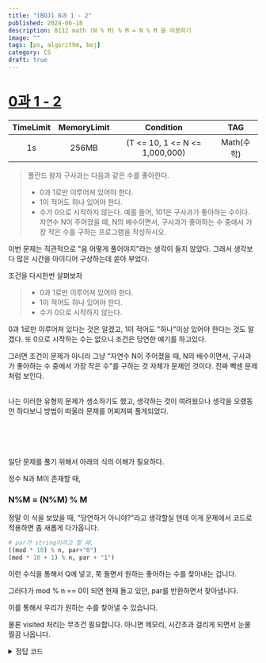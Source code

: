 ```yaml
---
title: "[BOJ] 0과 1 - 2"
published: 2024-06-18
description: 8112 math (N % M) % M = N % M 을 이용하기
image: ""
tags: [ps, algorithm, boj]
category: CS
draft: true
---
```


# [0과 1 - 2](https://www.acmicpc.net/problem/8112)

| TimeLimit | MemoryLimit |             Condition             |   TAG    |
|:---------:|:-----------:|:---------------------------------:|:--------:|
|    1s     |    256MB    |  (T <= 10, 1 <= N <= 1,000,000)   | Math(수학) |


> 폴란드 왕자 구사과는 다음과 같은 수를 좋아한다.
> * 0과 1로만 이루어져 있어야 한다.
> * 1이 적어도 하나 있어야 한다.
> * 수가 0으로 시작하지 않는다.
> 예를 들어, 101은 구사과가 좋아하는 수이다.
> 자연수 N이 주어졌을 때, N의 배수이면서, 구사과가 좋아하는 수 중에서 가장 작은 수를 구하는 프로그램을 작성하시오.


이번 문제는 직관적으로 "음 어떻게 풀어야지"라는 생각이 들지 않았다. 그래서 생각보다 많은 시간을 아이디어 구상하는데 
쏟아 부었다. 

조건을 다시한번 살펴보자

> * 0과 1로만 이루어져 있어야 한다.
> * 1이 적어도 하나 있어야 한다.
> * 수가 0으로 시작하지 않는다.

0과 1로만 이루어져 있다는 것은 알겠고,
1이 적어도 "하나"이상 있어야 한다는 것도 알겠다.
또 0으로 시작하는 수는 없으니 조건은 당연한 얘기를 하고있다.

그러면 조건이 문제가 아니라 그냥 "자연수 N이 주어졌을 때, N의 배수이면서, 구사과가 좋아하는 수 중에서 가장 작은 수"를
구하는 것 자체가 문제인 것이다. 진짜 빡센 문제처럼 보인다.

<br>
나는 이러한 유형의 문제가 생소하기도 했고, 생각하는 것이 여려웠으나 생각을 오랬동안 하다보니 방법이 떠올라 문제를 어찌저찌 풀게되었다.

<br>
<br>
<br>
<br>
<br>

일단 문제를 풀기 위해서 아래의 식의 이해가 필요하다.

정수 N과 M이 존재할 때,
### N%M = (N%M) % M
정말 이 식을 보았을 때, "당연하거 아니야?"라고 생각할실 텐데 이게 문제에서 코드로 적용하면 좀 새롭게 다가옵니다.



```py
# par가 string이라고 할 때,
((mod * 10) % n, par+"0") 
(mod * 10 + 1) % n, par + "1")
```

이런 수식을 통해서 Q에 넣고, 쭉 돌면서 원하는 좋아하는 수를 찾아내는 겁니다.

그러다가 mod % n == 0이 되면 현재 돌고 있던, par를 반환하면서 찾아냅니다.

이를 통해서 우리가 원하는 수를 찾아낼 수 있습니다.

물론 visited 처리는 무조건 필요합니다. 아니면 메모리, 시간초과 걸리게 되면서 눈물 찔끔 나옵니다.

<details>
<summary>정답 코드</summary>

<!-- summary 아래 한칸 공백 두어야함 -->

```py
import sys
from collections import deque
input = sys.stdin.readline
def solution():

    n = int(input())
    visited = [False] * 1000000
    result = [0] * 1000001
    result[0] = 1
    q= deque([(1, "1")]) # 나머지, parent

    while q:
        mod, par = q.popleft()
        if visited[mod]: continue

        if mod % n == 0: return par
        # elif (mod+1) % n == 0: return par[:-1]+"1"
        visited[mod] = True
        q.append(((mod * 10) % n, par+"0"))
        q.append(((mod * 10 + 1) % n, par + "1"))
        #print(q)
    return "BRAK"

for i in range(int(input())): print(solution())
```



